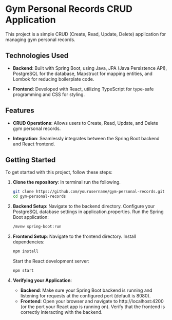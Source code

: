 # Gym Personal Records CRUD Application

This project is a simple CRUD (Create, Read, Update, Delete) application for managing gym personal records.

## Technologies Used

- **Backend**: Built with Spring Boot, using Java, JPA (Java Persistence API), PostgreSQL for the database, Mapstruct for mapping entities, and Lombok for reducing boilerplate code.
  
- **Frontend**: Developed with React, utilizing TypeScript for type-safe programming and CSS for styling.

## Features

- **CRUD Operations**: Allows users to Create, Read, Update, and Delete gym personal records.
  
- **Integration**: Seamlessly integrates between the Spring Boot backend and React frontend.

## Getting Started

To get started with this project, follow these steps:

1. **Clone the repository**:
   In terminal run the following.
   ```bash
   git clone https://github.com/yourusername/gym-personal-records.git
   cd gym-personal-records
   ```
   
2. **Backend Setup**:
   Navigate to the backend directory.
   Configure your PostgreSQL database settings in application.properties.
   Run the Spring Boot application:
   ```bash
   /mvnw spring-boot:run
   ```
   
3. **Frontend Setup**:
   Navigate to the frontend directory.
   Install dependencies:
   ```bash
   npm install
   ```
   Start the React development server:
   ```bash
   npm start
   ```
   
4. **Verifying your Application**:
   - **Backend**: Make sure your Spring Boot backend is running and listening for requests at the configured port (default is 8080).
   - **Frontend**: Open your browser and navigate to http://localhost:4200 (or the port your React app is running on). Verify that the frontend is correctly interacting with the backend.



